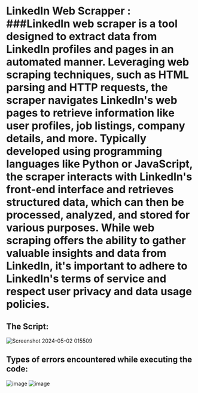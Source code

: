 # LinkedIn Web Scrapper : ###LinkedIn web scraper is a tool designed to extract data from LinkedIn profiles and pages in an automated manner. Leveraging web scraping techniques, such as HTML parsing and HTTP requests, the scraper navigates LinkedIn's web pages to retrieve information like user profiles, job listings, company details, and more. Typically developed using programming languages like Python or JavaScript, the scraper interacts with LinkedIn's front-end interface and retrieves structured data, which can then be processed, analyzed, and stored for various purposes. While web scraping offers the ability to gather valuable insights and data from LinkedIn, it's important to adhere to LinkedIn's terms of service and respect user privacy and data usage policies.
## The Script:
![Screenshot 2024-05-02 015509](https://github.com/garymatrix/ecodrive/assets/84791944/8273cf9f-60df-4dbb-b055-5243b6612194)
## Types of errors encountered while executing the code:

![image](https://github.com/garymatrix/ecowiser/assets/84791944/918e48ee-1c9c-4d71-8660-6de027f8c80d)
![image](https://github.com/garymatrix/ecowiser/assets/84791944/7b68a854-2d95-4ffb-8447-1507b48b0e89)

